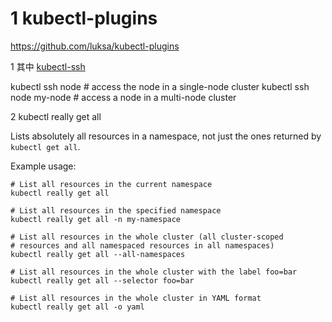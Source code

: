 

# 1 kubectl-plugins
https://github.com/luksa/kubectl-plugins

1
其中 [kubectl-ssh](https://github.com/luksa/kubectl-plugins/blob/master/kubectl-ssh "kubectl-ssh")

kubectl ssh node             # access the node in a single-node cluster 
kubectl ssh node my-node     # access a node in a multi-node cluster

2 
kubectl really get all

Lists absolutely all resources in a namespace, not just the ones returned by `kubectl get all`.

Example usage:

```shell
# List all resources in the current namespace
kubectl really get all

# List all resources in the specified namespace
kubectl really get all -n my-namespace

# List all resources in the whole cluster (all cluster-scoped 
# resources and all namespaced resources in all namespaces)
kubectl really get all --all-namespaces

# List all resources in the whole cluster with the label foo=bar
kubectl really get all --selector foo=bar

# List all resources in the whole cluster in YAML format
kubectl really get all -o yaml
```

